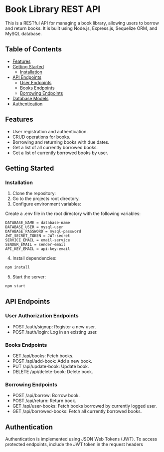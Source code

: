 # Book Library REST API

This is a RESTful API for managing a book library, allowing users to borrow and return books. It is built using Node.js, Express.js, Sequelize ORM, and MySQL database.

## Table of Contents

- [Features](#features)
- [Getting Started](#getting-started)
  <!-- - [Prerequisites](#prerequisites) -->
  - [Installation](#installation)
- [API Endpoints](#api-endpoints)
  - [User Endpoints](#user-authorization-endpoints)
  - [Books Endpoints](#books-endpoints)
  - [Borrowing Endpoints](#borrowing-endpoints)
- [Database Models](#database-models)
- [Authentication](#authentication)

## Features

- User registration and authentication.
- CRUD operations for books.
- Borrowing and returning books with due dates.
- Get a list of all currently borrowed books.
- Get a list of currently borrowed books by user.

## Getting Started

<!-- ### Prerequisites

Before you begin, ensure you have met the following requirements:

- Node.js and npm installed.
- MySQL database server installed and running.
- ... -->

### Installation

1. Clone the repository:
2. Go to the projects root directory.
3. Configure environment variables:

Create a .env file in the root directory with the following variables:

```env
DATABASE_NAME = database-name
DATABASE_USER = mysql-user
DATABASE_PASSWORD = mysql-password
JWT_SECRET_TOKEN = JWT-secret
SERVICE_EMAIL = email-service
SENDER_EMAIL = sender-email
API_KEY_EMAIL = api-key-email
```

4. Install dependencies:

```javascript
npm install
```

5. Start the server:

```javascript
npm start
```

## API Endpoints

### User Authorization Endpoints

- POST /auth/signup: Register a new user.
- POST /auth/login: Log in an existing user.

### Books Endpoints

- GET /api/books: Fetch books.
- POST /api/add-book: Add a new book.
- PUT /api/update-book: Update book.
- DELETE /api/delete-book: Delete book.

### Borrowing Endpoints

- POST /api/borrow: Borrow book.
- POST /api/return: Return book.
- GET /api/user-books: Fetch books borrowed by currently logged user.
- GET /api/borrowed-books: Fetch all currently borrowed books.

## Authentication

Authentication is implemented using JSON Web Tokens (JWT). To access protected endpoints, include the JWT token in the request headers
